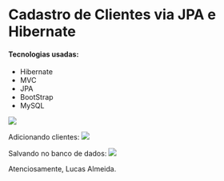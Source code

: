 # Cadastro de Clientes via JPA e Hibernate

#### Tecnologias usadas:
- Hibernate
- MVC
- JPA
- BootStrap
- MySQL

<img src="https://i.imgur.com/p2SgCls.jpg">

Adicionando clientes:
<img src="https://i.imgur.com/VCX2OLz.jpg">

Salvando no banco de dados:
<img src="https://i.imgur.com/4M72ecQ.jpg">


Atenciosamente,
Lucas Almeida.
